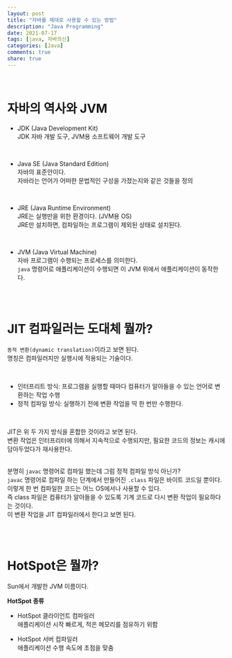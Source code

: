 ```yaml
---
layout: post  
title: "자바를 제대로 사용할 수 있는 방법"    
description: "Java Programming"  
date: 2021-07-17  
tags: [java, 자바의신]  
categories: [Java]  
comments: true  
share: true  
---  
```


<br />    

# 자바의 역사와 JVM      
* JDK (Java Development Kit)      
JDK 자바 개발 도구, JVM용 소프트웨어 개발 도구                
<br />     
  
* Java SE (Java Standard Edition)            
자바의 표준안이다.   
자바라는 언어가 어떠한 문법적인 구성을 가졌는지와 같은 것들을 정의      
<br />  
  
* JRE (Java Runtime Environment)    
JRE는 실행만을 위한 환경이다. (JVM용 OS)          
JRE만 설치하면, 컴파일하는 프로그램이 제외된 상태로 설치된다.       
<br />   
  
* JVM (Java Virtual Machine)          
자바 프로그램이 수행되는 프로세스를 의미한다.       
`java` 명령어로 애플리케이션이 수행되면 이 JVM 위에서 애플리케이션이 동작한다.        
  

<br />       
<br />            

# JIT 컴파일러는 도대체 뭘까?   
`동적 변환(dynamic translation)`이라고 보면 된다.    
명칭은 컴파일러지만 실행시에 적용되는 기술이다.    

<br />   

* 인터프리트 방식: 프로그램을 실행할 때마다 컴퓨터가 알아들을 수 있는 언어로 변환하는 작업 수행   
* 정적 컴파일 방식: 실행하기 전에 변환 작업을 딱 한 번만 수행한다.   
<br />         
  
JIT은 위 두 가지 방식을 혼합한 것이라고 보면 된다.    
변환 작업은 인터프리터에 의해서 지속적으로 수행되지만, 필요한 코드의 정보는 캐시에 담아두었다가 재사용한다.    
<br />    

분명히 `javac` 명령어로 컴파일 했는데 그럼 정적 컴파일 방식 아닌가?   
`javac` 명령어로 컴파일 하는 단계에서 만들어진 `.class` 파일은 바이트 코드일 뿐이다.     
이렇게 한 번 컴파일한 코드는 어느 OS에서나 사용할 수 있다.    
즉 class 파일은 컴퓨터가 알아들을 수 있도록 기계 코드로 다시 변환 작업이 필요하다는 것이다.    
이 변환 작업을 JIT 컴파일러에서 한다고 보면 된다.   

<br />      
<br />     

# HotSpot은 뭘까?    
Sun에서 개발한 JVM 이름이다.    


**HotSpot 종류**          
- HotSpot 클라이언트 컴파일러     
애플리케이션 시작 빠르게, 적은 메모리를 점유하기 위함     

- HotSpot 서버 컴파일러     
애플리케이션 수행 속도에 초점을 맞춤    


<br />        
<br />       





















































